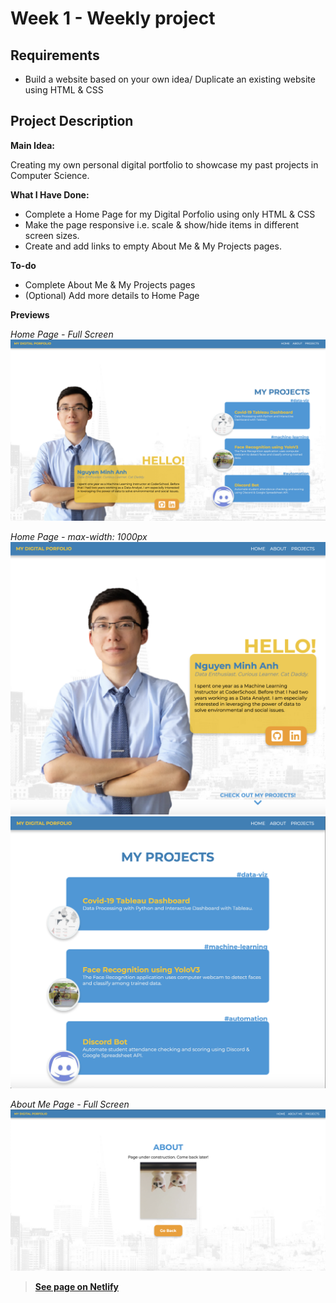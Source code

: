 # Week 1 - Weekly project

## Requirements

- Build a website based on your own idea/ Duplicate an existing website using HTML & CSS

## Project Description

**Main Idea:**

Creating my own personal digital portfolio to showcase my past projects in Computer Science.

**What I Have Done:**

- Complete a Home Page for my Digital Porfolio using only HTML & CSS
- Make the page responsive i.e. scale & show/hide items in different screen sizes.
- Create and add links to empty About Me & My Projects pages.

**To-do**

- Complete About Me & My Projects pages
- (Optional) Add more details to Home Page

**Previews**

_Home Page - Full Screen_
![home-full](assets/previews/home-full.png)

_Home Page - max-width: 1000px_
![home-1000-1](assets/previews/home-1000-1.png)
![home-1000-2](assets/previews/home-1000-2.png)

_About Me Page - Full Screen_
![about](assets/previews/about-full.png)

> **[See page on Netlify]()**
